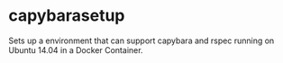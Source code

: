 # capybarasetup
Sets up a environment that can support capybara and rspec running on Ubuntu 14.04  in a Docker Container. 
